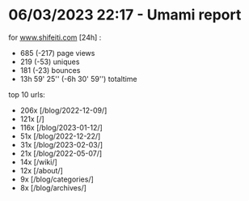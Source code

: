 # 06/03/2023 22:17 - Umami report
for www.shifeiti.com [24h] :

 - 685 (-217) page views
 - 219 (-53) uniques
 - 181 (-23) bounces
 - 13h 59' 25'' (-6h 30' 59'') totaltime


top 10 urls:
 - 206x [/blog/2022-12-09/]
 - 121x [/]
 - 116x [/blog/2023-01-12/]
 - 51x [/blog/2022-12-22/]
 - 31x [/blog/2023-02-03/]
 - 21x [/blog/2022-05-07/]
 - 14x [/wiki/]
 - 12x [/about/]
 - 9x [/blog/categories/]
 - 8x [/blog/archives/]


